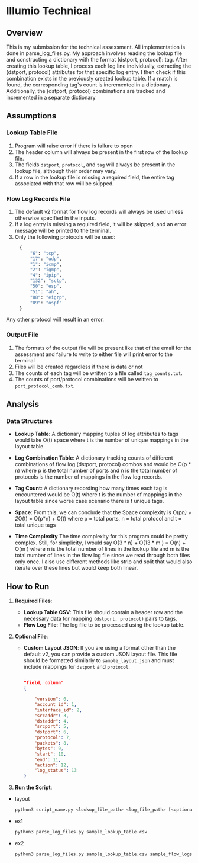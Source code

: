 # Illumio Technical

## Overview

This is my submission for the technical assessment. All implementation is done in parse_log_files.py. My approach involves reading the lookup file and constructing a dictionary with the format (dstport, protocol): tag. After creating this lookup table, I process each log line individually, extracting the (dstport, protocol) attributes for that specific log entry. I then check if this combination exists in the previously created lookup table. If a match is found, the corresponding tag's count is incremented in a dictionary. Additionally, the (dstport, protocol) combinations are tracked and incremented in a separate dictionary

## Assumptions

### Lookup Table File
1. Program will raise error if there is failure to open
2. The header column will always be present in the first row of the lookup file.
3. The fields `dstport`, `protocol`, and `tag` will always be present in the lookup file, although their order may vary.
4. If a row in the lookup file is missing a required field, the entire tag associated with that row will be skipped.

### Flow Log Records File
1. The default v2 format for flow log records will always be used unless otherwise specified in the inputs.
2. If a log entry is missing a required field, it will be skipped, and an error message will be printed to the terminal.
3. Only the following protocols will be used: 
```python
     {
         "6": "tcp",
         "17": "udp",
         "1": "icmp",
         "2": "igmp",
         "4": "ipip",
         "132": "sctp",
         "50": "esp",
         "51": "ah",
         "88": "eigrp",
         "89": "ospf"
     }
```
Any other protocol will result in an error.

### Output File
1. The formats of the output file will be present like that of the email for the assessment and failure to write to either file will print error to the terminal
2. Files will be created regardless if there is data or not
3. The counts of each tag will be written to a file called `tag_counts.txt`.
4. The counts of port/protocol combinations will be written to `port_protocol_comb.txt`.


## Analysis

### Data Structures
- **Lookup Table**: A dictionary mapping tuples of log attributes to tags would take O(t) space where t is the number of unique mappings in the layout table.
- **Log Combination Table**: A dictionary tracking counts of different combinations of flow log (dstport, protocol) combos and would be O(p * n) where p is the total number of ports and n is the total number of protocols is the number of mappings in the flow log records.
- **Tag Count**: A dictionary recording how many times each tag is encountered would be O(t) where t is the number of mappings in the layout table since worse case scenario there is t unique tags.
- **Space**: From this, we can conclude that the Space complexity is 
O(p*n) + 2*O(t) = O(p*n) + O(t) where p = total ports, n = total protocol and t = total unique tags 

- **Time Complexity** The time complexity for this program could be pretty complex. Still, for simplicity, I would say O(3 * n) + O(13 * m ) = O(n) + O(m ) where n is the total number of lines in the lookup file and m is the total number of lines in the flow log file since we read through both files only once. I also use different methods like strip and split that would also iterate over these lines but would keep both linear. 
## How to Run

1. **Required Files**:
   - **Lookup Table CSV**: This file should contain a header row and the necessary data for mapping `(dstport, protocol)` pairs to tags.
   - **Flow Log File**: The log file to be processed using the lookup table.

2. **Optional File**:
   - **Custom Layout JSON**: If you are using a format other than the default v2, you can provide a custom JSON layout file. This file should be formatted similarly to `sample_layout.json` and must include mappings for `dstport` and `protocol`.

     ```json
     
     "field, column"
     {
     
         "version": 0,
         "account_id": 1,
         "interface_id": 2,
         "srcaddr": 3,
         "dstaddr": 4,
         "srcport": 5,
         "dstport": 6,
         "protocol": 7,
         "packets": 8,
         "bytes": 9,
         "start": 10,
         "end": 11,
         "action": 12,
         "log_status": 13
     }
     ```

3. **Run the Script**:
- layout
   ```bash
   python3 script_name.py <lookup_file_path> <log_file_path> [<optional_json_layout>]
    ```
- ex1
    ```bash
    python3 parse_log_files.py sample_lookup_table.csv 
    ```
- ex2
    ```bash
   python3 parse_log_files.py sample_lookup_table.csv sample_flow_logs.txt  
    ```

